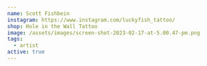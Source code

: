 ```yaml
---
name: Scott Fishbein
instagram: https://www.instagram.com/luckyfish_tattoo/
shop: Hole in the Wall Tattoo
image: /assets/images/screen-shot-2023-02-17-at-5.00.47-pm.png
tags:
  - artist
active: true
---
```

